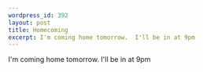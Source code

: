 ```yaml
--- 
wordpress_id: 392
layout: post
title: Homecoming
excerpt: I'm coming home tomorrow.  I'll be in at 9pm
---
```

I'm coming home tomorrow.  I'll be in at 9pm
